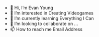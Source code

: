 - 👋 Hi, I’m Evan Young
- 👀 I’m interested in Creating Videogames
- 🌱 I’m currently learning Everything I Can
- 💞️ I’m looking to collaborate on ...
- 📫 How to reach me Email Address

<!---
famousevanjy/famousevanjy is a ✨ special ✨ repository because its `README.md` (this file) appears on your GitHub profile.
You can click the Preview link to take a look at your changes.
--->
